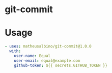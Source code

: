 # git-commit

# Usage

```yml
- uses: matheusalbino/git-commit@1.0.0
  with:
    user-name: Equal
    user-email: equal@example.com
    github-token: ${{ secrets.GITHUB_TOKEN }}
```
